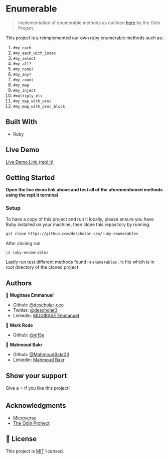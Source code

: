 # Enumerable

> Implementation of enumerable methods as outlined [here](https://github.com/TheOdinProject/curriculum/blob/master/ruby_programming/archive/basic_ruby/project_advanced_building_blocks.md#project-2-enumerable-methods) by the Odin Project.

This project is a reimplemented our own ruby enumerable methods such as:
1. `#my_each`
1. `#my_each_with_index`
1. `#my_select`
1. `#my_all?`
1. `#my_none?`
1. `#my_any?`
1. `#my_count`
1. `#my_map`
1. `#my_inject`
1. `#multiply_els`
1. `#my_map_with_proc`
1. `#my_map_with_proc_block`

## Built With

- Ruby

## Live Demo

[Live Demo Link (repl.it)](https://repl.it/@m15e/ruby-enumerables)


## Getting Started

**Open the live demo link above and test all of the aforementioned methods using the repl.it terminal**

### Setup

To have a copy of this project and run it locally, please ensure you have Ruby installed on your machine, then clone this repository by running.

```bash
git clone https://github.com/descholar-ceo/ruby-enumerables
```

After cloning run

```bash 
cd ruby-enumerables
```

Lastly run test different methods found in `enumerables.rb` file which is in root directory of the cloned project

## Authors

👤 **Mugirase Emmanuel**

- Github: [@descholar-ceo](https://github.com/descholar-ceo)
- Twitter: [@descholar3](https://twitter.com/descholar3)
- Linkedin: [MUGIRASE Emmanuel](https://www.linkedin.com/in/mugirase-emmanuel-a90b49143)

👤 **Mark Rode**

- Github: [@m15e](https://github.com/m15e)

👤 **Mahmoud Bakr**

- Github: [@MahmoudBakr23](https://www.github.com/MahmoudBakr23)
- Linkedin: [Mahmoud Bakr](https://www.linkedin.com/in/mahmoud-bakr-a76323194/)

## Show your support

Give a ⭐️ if you like this project!

## Acknowledgments

- [Microverse](htttps:www.microverse.org)
- [The Odin Prohect](https://www.theodinproject.com/)

## 📝 License

This project is [MIT](lic.url) licensed.